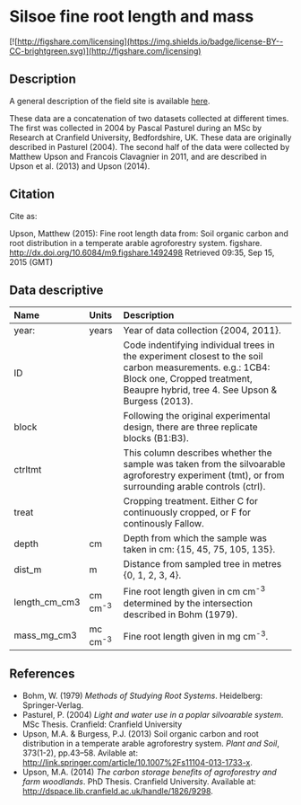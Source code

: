 # Silsoe fine root length and mass

<!--[![http://dx.doi.org/10.6084/m9.figshare.1492498](https://img.shields.io/badge/DOI-dx.doi.org%2F10.6084%2Fm9.figshare.1492498-blue.svg)](http://dx.doi.org/10.6084/m9.figshare.1492498)//-->
[![http://figshare.com/licensing](https://img.shields.io/badge/license-BY--CC-brightgreen.svg)](http://figshare.com/licensing)

## Description

A general description of the field site is available [here](../).

These data are a concatenation of two datasets collected at different times. The first was collected in 2004 by Pascal Pasturel during an MSc by Research at Cranfield University, Bedfordshire, UK. These data are originally described in Pasturel (2004). The second half of the data were collected by Matthew Upson and Francois Clavagnier in 2011, and are described in Upson et al. (2013) and Upson (2014).

## Citation

Cite as:

Upson, Matthew (2015): Fine root length data from: Soil organic carbon and root distribution in a temperate arable agroforestry system. figshare.
http://dx.doi.org/10.6084/m9.figshare.1492498
Retrieved 09:35, Sep 15, 2015 (GMT)

## Data descriptive

|Name|Units|Description|
|:---|:---|:---|
|year:| years | Year of data collection {2004, 2011}.|
|ID|| Code indentifying individual trees in the experiment closest to the soil carbon measurements. e.g.: 1CB4: Block one, Cropped treatment, Beaupre hybrid, tree 4. See Upson & Burgess (2013).|
|block|| Following the original experimental design, there are three replicate blocks (B1:B3).|
|ctrltmt|| This column describes whether the sample was taken from the silvoarable agroforestry experiment (tmt), or from surrounding arable controls (ctrl).|
|treat|| Cropping treatment. Either C for continuously cropped, or F for continously Fallow.|
|depth| cm | Depth from which the sample was taken in cm: {15, 45, 75, 105, 135}.|
|dist_m| m | Distance from sampled tree in metres {0, 1, 2, 3, 4}.|
|length_cm_cm3| cm cm<sup>-3</sup> | Fine root length given in cm cm<sup>-3</sup> determined by the intersection described in Bohm (1979).
mass_mg_cm3| mc cm<sup>-3</sup>| Fine root length given in mg cm<sup>-3</sup>.|

## References
* Bohm, W. (1979) *Methods of Studying Root Systems*. Heidelberg: Springer-Verlag.
* Pasturel, P. (2004) *Light and water use in a poplar silvoarable system*. MSc Thesis. Cranfield: Cranfield University
* Upson, M.A. & Burgess, P.J. (2013) Soil organic carbon and root distribution in a temperate arable agroforestry system. *Plant and Soil*, 373(1-2), pp.43–58. Avilable at: http://link.springer.com/article/10.1007%2Fs11104-013-1733-x.
* Upson, M.A. (2014) *The carbon storage benefits of agroforestry and farm woodlands*. PhD Thesis. Cranfield University. Available at: http://dspace.lib.cranfield.ac.uk/handle/1826/9298.
